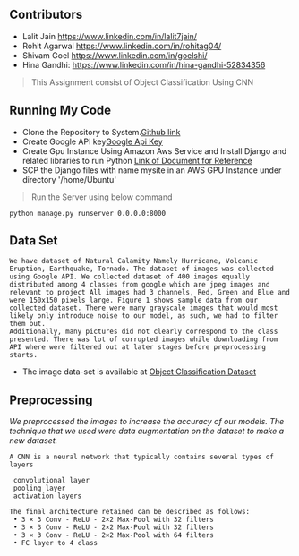 
## Contributors
- Lalit Jain https://www.linkedin.com/in/lalit7jain/ 
- Rohit Agarwal https://www.linkedin.com/in/rohitag04/ 
- Shivam Goel https://www.linkedin.com/in/goelshi/
- Hina Gandhi: https://www.linkedin.com/in/hina-gandhi-52834356


>This Assignment consist of Object Classification Using CNN

## Running My Code

- Clone the Repository to System.[Github link](https://github.com/Lalit7Jain/ObjectClassification_CNN_Keras)
- Create Google API key[Google Api Key](https://console.developers.google.com/apis/dashboard?project=final-project-152101)
- Create Gpu Instance Using Amazon Aws Service and Install Django and related libraries to run Python [Link of Document for Reference](https://github.com/Lalit7Jain/ObjectClassification_CNN_Keras/blob/master/Document/Steps%20for%20running%20code.docx)
- SCP the Django files with name mysite  in an AWS GPU Instance under directory '/home/Ubuntu'
> Run the Server using below command
```
python manage.py runserver 0.0.0.0:8000

```

## Data Set 
```
We have dataset of Natural Calamity Namely Hurricane, Volcanic Eruption, Earthquake, Tornado. The dataset of images was collected using Google API. We collected dataset of 400 images equally distributed among 4 classes from google which are jpeg images and relevant to project All images had 3 channels, Red, Green and Blue and were 150x150 pixels large. Figure 1 shows sample data from our collected dataset. There were many grayscale images that would most likely only introduce noise to our model, as such, we had to filter them out.
Additionally, many pictures did not clearly correspond to the class presented. There was lot of corrupted images while downloading from API where were filtered out at later stages before preprocessing starts.
```

- The image data-set is available at [Object Classification Dataset](https://github.com/Lalit7Jain/ObjectClassification_CNN_Keras/tree/master/Django%20code/Django_CNN_Website/mysite/Data)

## Preprocessing

*We preprocessed the images to increase the accuracy of our models. The technique that we used were data augmentation on the dataset to make a new dataset.*

```
A CNN is a neural network that typically contains several types of layers

 convolutional layer
 pooling layer
 activation layers

The final architecture retained can be described as follows:
 • 3 × 3 Conv - ReLU - 2×2 Max-Pool with 32 filters
 • 3 × 3 Conv - ReLU - 2×2 Max-Pool with 32 filters 
 • 3 × 3 Conv - ReLU - 2×2 Max-Pool with 64 filters
 • FC layer to 4 class 


 ```
